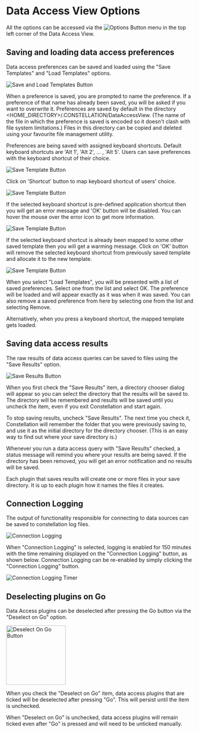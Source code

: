 # Data Access View Options

All the options can be accessed via the <img src="../ext/docs/CoreDataAccessView/resources/DataAccessOptions.png" alt="Options
Button" />
menu in the top left corner of the Data Access View.

## Saving and loading data access preferences

Data access preferences can be saved and loaded using the "Save Templates" and
"Load Templates" options.

<img src="../ext/docs/CoreDataAccessView/resources/DataAccessSaveLoadTemplate.png" alt="Save and Load Templates
Button" />

When a preference is saved, you are prompted to name the preference. If
a preference of that name has already been saved, you will be asked if
you want to overwrite it. Preferences are saved by default in the
directory &lt;HOME_DIRECTORY&gt;/.CONSTELLATION/DataAccessView. (The name of the
file in which the preference is saved is encoded so it doesn't clash
with file system limitations.) Files in this directory can be copied and
deleted using your favourite file management utility. 

Preferences are being saved with assigned keyboard shortcuts. 
Default keyboard shortcuts are 'Alt 1', 'Alt 2', ... , 'Alt 5'. 
Users can save preferences with the keyboard shortcut of their choice. 

<img src="../ext/docs/CoreDataAccessView/resources/DataAccessSaveTemplateWithKeyboardShortcut.png" alt="Save Template Button" />

Click on 'Shortcut' button to map keyboard shortcut of users' choice.

<img src="../ext/docs/CoreDataAccessView/resources/DataAccessSaveTemplateWithKeyboardShortcutChoice.png" alt="Save Template Button" />

If the selected keyboard shortcut is pre-defined application shortcut then you will get an error message and 'OK' button will be disabled. 
You can hover the mouse over the error icon to get more information.

<img src="../ext/docs/CoreDataAccessView/resources/DataAccessSaveTemplateWithKeyboardShortcut_error.png" alt="Save Template Button" />

If the selected keyboard shortcut is already been mapped to some other saved template then you will get a warming message.
Click on 'OK' button will remove the selected keyboard shortcut from previously saved template and allocate it to the new template.

<img src="../ext/docs/CoreDataAccessView/resources/DataAccessSaveTemplateWithKeyboardShortcut_warning.png" alt="Save Template Button" />


When you select "Load Templates", you will be presented with a list of saved
preferences. Select one from the list and select OK. The preference will
be loaded and will appear exactly as it was when it was saved. You can
also remove a saved preference from here by selecting one from the list
and selecting Remove.

Alternatively, when you press a keyboard shortcut, the mapped template gets loaded.

## Saving data access results

The raw results of data access queries can be saved to files using the
"Save Results" option.

<img src="../ext/docs/CoreDataAccessView/resources/DataAccessSaveResults.png" alt="Save Results
Button" />

When you first check the "Save Results" item, a directory chooser dialog
will appear so you can select the directory that the results will be
saved to. The directory will be remembered and results will be saved
until you uncheck the item, even if you exit Constellation and start
again.

To stop saving results, uncheck "Save Results". The next time you check
it, Constellation will remember the folder that you were previously
saving to, and use it as the initial directory for the directory
chooser. (This is an easy way to find out where your save directory is.)

Whenever you run a data access query with "Save Results" checked, a
status message will remind you where your results are being saved. If
the directory has been removed, you will get an error notification and
no results will be saved.

Each plugin that saves results will create one or more files in your
save directory. It is up to each plugin how it names the files it
creates.

## Connection Logging

The output of functionality responsible for connecting to data sources
can be saved to constellation log files.

<img src="../ext/docs/CoreDataAccessView/resources/ConnectionLogging.png" alt="Connection Logging"/>

When "Connection Logging" is selected, logging is enabled for 150 minutes with 
the time remaining displayed on the "Connection Logging" button, as shown below.
Connection Logging can be re-enabled by simply clicking the "Connection Logging" 
button.

<img src="../ext/docs/CoreDataAccessView/resources/ConnectionLoggingTimer.png" alt="Connection Logging Timer"/>
<br />

## Deselecting plugins on Go

Data Access plugins can be deselected after pressing the Go button via
the "Deselect on Go" option.

<img src="../ext/docs/CoreDataAccessView/resources/DataAccessDeselectOnGo.png" alt="Deselect On Go
Button" width="160"/>

When you check the "Deselect on Go" item, data access plugins
that are ticked will be deselected after pressing "Go". This will
persist until the item is unchecked.

When "Deselect on Go" is unchecked, data access plugins will
remain ticked even after "Go" is pressed and will need to be unticked
manually.